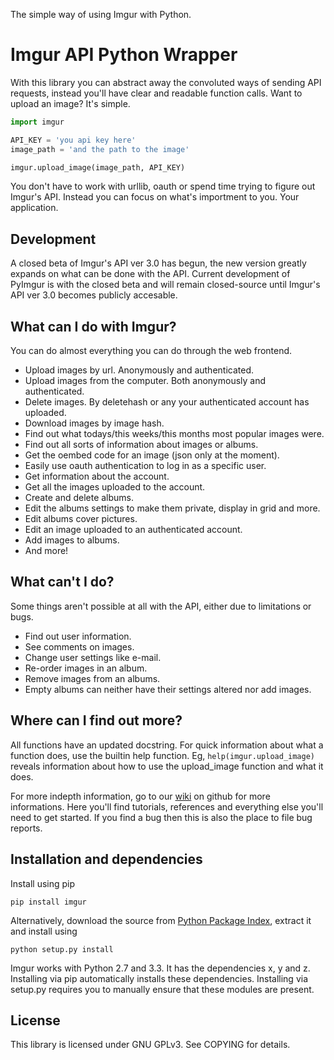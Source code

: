 The simple way of using Imgur with Python.


# Imgur API Python Wrapper

With this library you can abstract away the convoluted ways of sending API requests, instead you'll have clear and readable function calls. Want to upload an image? It's simple.

```python
import imgur

API_KEY = 'you api key here'
image_path = 'and the path to the image'

imgur.upload_image(image_path, API_KEY)
```

You don't have to work with urllib, oauth or spend time trying to figure out Imgur's API. Instead you can focus on what's importment to you. Your application.

## Development

A closed beta of Imgur's API ver 3.0 has begun, the new version greatly expands on what can be done with the API. Current development of PyImgur is with the closed beta and will remain closed-source until Imgur's API ver 3.0 becomes publicly accesable.

## What can I do with Imgur?

You can do almost everything you can do through the web frontend.

 * Upload images by url. Anonymously and authenticated.
 * Upload images from the computer. Both anonymously and authenticated.
 * Delete images. By deletehash or any your authenticated account has uploaded.
 * Download images by image hash.
 * Find out what todays/this weeks/this months most popular images were. 
 * Find out all sorts of information about images or albums.
 * Get the oembed code for an image (json only at the moment).
 * Easily use oauth authentication to log in as a specific user.
 * Get information about the account.
 * Get all the images uploaded to the account.
 * Create and delete albums.
 * Edit the albums settings to make them private, display in grid and more.
 * Edit albums cover pictures.
 * Edit an image uploaded to an authenticated account. 
 * Add images to albums.
 * And more!

## What can't I do?

Some things aren't possible at all with the API, either due to limitations or bugs.

 * Find out user information.
 * See comments on images.
 * Change user settings like e-mail.
 * Re-order images in an album.
 * Remove images from an albums.
 * Empty albums can neither have their settings altered nor add images.

## Where can I find out more?

All functions have an updated docstring. For quick information about what a function does, use the builtin help function. Eg, `help(imgur.upload_image)` reveals information about how to use the upload_image function and what it does.

For more indepth information, go to our [wiki](google.com) on github for more informations. Here you'll find tutorials, references and everything else you'll need to get started. If you find a bug then this is also the place to file bug reports.

## Installation and dependencies

Install using pip

```  
pip install imgur
```

Alternatively, download the source from [Python Package Index](google.com), extract it and install using 

```
python setup.py install
```

Imgur works with Python 2.7 and 3.3. It has the dependencies x, y and z. Installing via pip automatically installs these dependencies. Installing via setup.py requires you to manually ensure that these modules are present.

## License

This library is licensed under GNU GPLv3. See COPYING for details.
